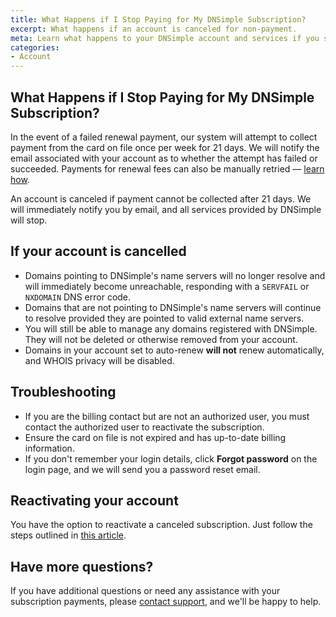 ```yaml
---
title: What Happens if I Stop Paying for My DNSimple Subscription?
excerpt: What happens if an account is canceled for non-payment.
meta: Learn what happens to your DNSimple account and services if you stop paying. Understand the implications and steps to take for a smooth transition.
categories:
- Account
---
```


## What Happens if I Stop Paying for My DNSimple Subscription?

In the event of a failed renewal payment, our system will attempt to collect payment from the card on file once per week for 21 days. We will notify the email associated with your account as to whether the attempt has failed or succeeded. Payments for renewal fees can also be manually retried — [learn how](/articles/account-invoice-history#retrying).

An account is canceled if payment cannot be collected after 21 days. We will immediately notify you by email, and all services provided by DNSimple will stop.

## If your account is cancelled 

- Domains pointing to DNSimple's name servers will no longer resolve and will immediately become unreachable, responding with a `SERVFAIL` or `NXDOMAIN` DNS error code.
- Domains that are not pointing to DNSimple's name servers will continue to resolve provided they are pointed to valid external name servers.
- You will still be able to manage any domains registered with DNSimple. They will not be deleted or otherwise removed from your account.
- Domains in your account set to auto-renew **will not** renew automatically, and WHOIS privacy will be disabled.

## Troubleshooting

- If you are the billing contact but are not an authorized user, you must contact the authorized user to reactivate the subscription.
- Ensure the card on file is not expired and has up-to-date billing information.
- If you don't remember your login details, click **Forgot password** on the login page, and we will send you a password reset email. 

## Reactivating your account

You have the option to reactivate a canceled subscription. Just follow the steps outlined in [this article](/articles/reactivate-subscription/).

## Have more questions?

If you have additional questions or need any assistance with your subscription payments, please [contact support](https://dnsimple.com/feedback), and we'll be happy to help. 
